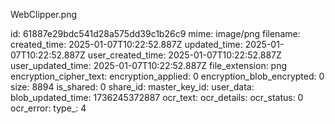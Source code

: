 WebClipper.png

id: 61887e29bdc541d28a575dd39c1b26c9
mime: image/png
filename: 
created_time: 2025-01-07T10:22:52.887Z
updated_time: 2025-01-07T10:22:52.887Z
user_created_time: 2025-01-07T10:22:52.887Z
user_updated_time: 2025-01-07T10:22:52.887Z
file_extension: png
encryption_cipher_text: 
encryption_applied: 0
encryption_blob_encrypted: 0
size: 8894
is_shared: 0
share_id: 
master_key_id: 
user_data: 
blob_updated_time: 1736245372887
ocr_text: 
ocr_details: 
ocr_status: 0
ocr_error: 
type_: 4
